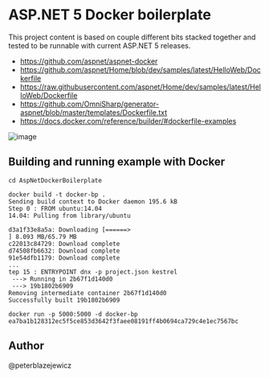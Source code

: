 # ASP.NET 5 Docker boilerplate

This project content is based on couple different bits stacked together and tested to be runnable with current ASP.NET 5 releases.

* https://github.com/aspnet/aspnet-docker
* https://github.com/aspnet/Home/blob/dev/samples/latest/HelloWeb/Dockerfile
* https://raw.githubusercontent.com/aspnet/Home/dev/samples/latest/HelloWeb/Dockerfile
* https://github.com/OmniSharp/generator-aspnet/blob/master/templates/Dockerfile.txt
* https://docs.docker.com/reference/builder/#dockerfile-examples

![image](https://cloud.githubusercontent.com/assets/14539/10206287/6320a238-67c6-11e5-8e11-820a3d039a1c.png)

## Building and running example with Docker

```
cd AspNetDockerBoilerplate
```

```
docker build -t docker-bp .
Sending build context to Docker daemon 195.6 kB
Step 0 : FROM ubuntu:14.04
14.04: Pulling from library/ubuntu

d3a1f33e8a5a: Downloading [======>                                            ] 8.093 MB/65.79 MB
c22013c84729: Download complete
d74508fb6632: Download complete
91e54dfb1179: Download complete
...
tep 15 : ENTRYPOINT dnx -p project.json kestrel
 ---> Running in 2b67f1d140d0
 ---> 19b1802b6909
Removing intermediate container 2b67f1d140d0
Successfully built 19b1802b6909
```

```
docker run -p 5000:5000 -d docker-bp
ea7ba1b128312ec5f5ce853d3642f3faee08191ff4b0694ca729c4e1ec7567bc
```

## Author
@peterblazejewicz
